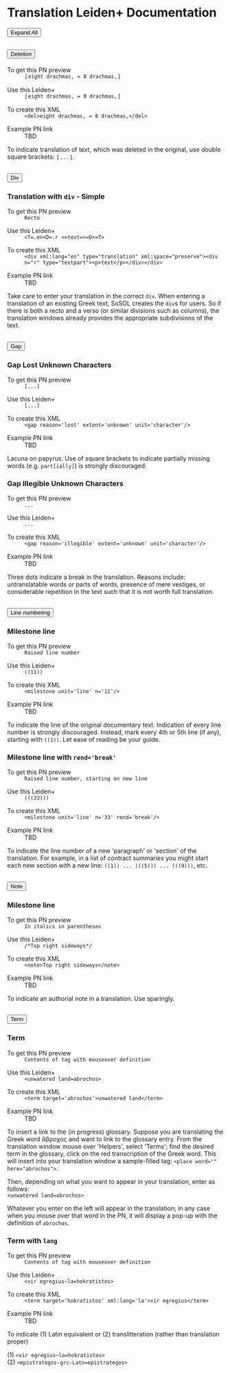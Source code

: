 # Translation Leiden+ Documentation

<button class="btn btn-primary mb-3" onclick="
  window.allExpanded = !window.allExpanded;
  $('.accordion-collapse').each(function() {
    const collapse = bootstrap.Collapse.getOrCreateInstance(this);
    window.allExpanded ? collapse.show() : collapse.hide();
  });
  this.textContent = window.allExpanded ? 'Collapse All' : 'Expand All';
">
  Expand All
</button>

<div class="accordion">
  <div id="Deletion" class="accordion-item">
    <h2 class="accordion-header">
      <button class="accordion-button collapsed" type="button" data-bs-toggle="collapse" data-bs-target="#deletion-panel" aria-expanded="false" aria-controls="deletion-panel">
        Deletion
      </button>
    </h2>
    <div id="deletion-panel" class="accordion-collapse collapse">
      <div class="accordion-body">
        <dl class="row">
          <dt class="col-md-3">To get this PN preview</dt>
          <dd class="col-md-9"><code>〚eight drachmas, = 8 drachmas,〛</code></dd>
        </dl>
        <dl class="row">
          <dt class="col-md-3">Use this Leiden+</dt>
          <dd class="col-md-9"><code>〚eight drachmas, = 8 drachmas,〛</code></dd>
        </dl>
        <dl class="row">
          <dt class="col-md-3">To create this XML</dt>
          <dd class="col-md-9"><code>&lt;del&gt;eight drachmas, = 8 drachmas,&lt;/del&gt;</code></dd>
        </dl>
        <dl class="row">
          <dt class="col-md-3">Example PN link</dt>
          <dd class="col-md-9">TBD</dd>
        </dl>
        <p>To indicate translation of text, which was deleted in the original, use double square brackets: <code>〚...〛</code>.</p>
      </div>
    </div>
  </div>
  <div id="Div" class="accordion-item">
    <h2 class="accordion-header">
      <button class="accordion-button collapsed" type="button" data-bs-toggle="collapse" data-bs-target="#div-panel" aria-expanded="false" aria-controls="div-panel">
        Div
      </button>
    </h2>
    <div id="div-panel" class="accordion-collapse collapse">
      <div class="accordion-body">
        <h3>Translation with <code>div</code> - Simple</h3>
        <dl class="row">
          <dt class="col-md-3">To get this PN preview</dt>
          <dd class="col-md-9"><code>Recto</code></dd>
        </dl>
        <dl class="row">
          <dt class="col-md-3">Use this Leiden+</dt>
          <dd class="col-md-9"><code>&lt;T=.en&lt;D=.r &lt;=text=&gt;=D&gt;=T&gt;</code></dd>
        </dl>
        <dl class="row">
          <dt class="col-md-3">To create this XML</dt>
          <dd class="col-md-9"><code>&lt;div xml:lang="en" type="translation" xml:space="preserve"&gt;&lt;div n="r" type="textpart"&gt;&lt;p&gt;text&lt;/p&gt;&lt;/div&gt;&lt;/div&gt;
</code></dd>
        </dl>
        <dl class="row">
          <dt class="col-md-3">Example PN link</dt>
          <dd class="col-md-9">TBD</dd>
        </dl>
        <p>Take care to enter your translation in the correct <code>div</code>. When entering a translation of an existing Greek text, SoSOL creates the <code>div</code>s for users. So if there is both a recto and a verso (or similar divisions such as columns), the translation windows already provides the appropriate subdivisions of the text.</p>
      </div>
    </div>
  </div>
  <div id="Gap" class="accordion-item">
    <h2 class="accordion-header">
      <button class="accordion-button collapsed" type="button" data-bs-toggle="collapse" data-bs-target="#gap-panel" aria-expanded="false" aria-controls="gap-panel">
        Gap
      </button>
    </h2>
    <div id="gap-panel" class="accordion-collapse collapse">
      <div class="accordion-body">
        <h3>Gap Lost Unknown Characters</h3>
        <dl class="row">
          <dt class="col-md-3">To get this PN preview</dt>
          <dd class="col-md-9"><code>[...]</code></dd>
        </dl>
        <dl class="row">
          <dt class="col-md-3">Use this Leiden+</dt>
          <dd class="col-md-9"><code>[...]</code></dd>
        </dl>
        <dl class="row">
          <dt class="col-md-3">To create this XML</dt>
          <dd class="col-md-9"><code>&lt;gap reason='lost' extent='unknown' unit='character'/&gt;</code></dd>
        </dl>
        <dl class="row">
          <dt class="col-md-3">Example PN link</dt>
          <dd class="col-md-9">TBD</dd>
        </dl>
        <p>Lacuna on papyrus. Use of square brackets to indicate partially missing words (e.g. <code>part[ially]</code>) is strongly discouraged.</p>
        <h3>Gap Illegible Unknown Characters</h3>
        <dl class="row">
          <dt class="col-md-3">To get this PN preview</dt>
          <dd class="col-md-9"><code>...</code></dd>
        </dl>
        <dl class="row">
          <dt class="col-md-3">Use this Leiden+</dt>
          <dd class="col-md-9"><code>...</code></dd>
        </dl>
        <dl class="row">
          <dt class="col-md-3">To create this XML</dt>
          <dd class="col-md-9"><code>&lt;gap reason='illegible' extent='unknown' unit='character'/&gt;</code></dd>
        </dl>
        <dl class="row">
          <dt class="col-md-3">Example PN link</dt>
          <dd class="col-md-9">TBD</dd>
        </dl>
        <p>Three dots indicate a break in the translation. Reasons include: untranslatable words or parts of words, presence of mere vestiges, or considerable repetition in the text such that it is not worth full translation.</p>
      </div>
    </div>
  </div>
  <div id="Line-Numbering" class="accordion-item">
    <h2 class="accordion-header">
      <button class="accordion-button collapsed" type="button" data-bs-toggle="collapse" data-bs-target="#line-numbering-panel" aria-expanded="false" aria-controls="line-numbering-panel">
        Line numbering
      </button>
    </h2>
    <div id="line-numbering-panel" class="accordion-collapse collapse">
      <div class="accordion-body">
        <h3>Milestone line</h3>
        <dl class="row">
          <dt class="col-md-3">To get this PN preview</dt>
          <dd class="col-md-9"><code>Raised line number</code></dd>
        </dl>
        <dl class="row">
          <dt class="col-md-3">Use this Leiden+</dt>
          <dd class="col-md-9"><code>((11))</code></dd>
        </dl>
        <dl class="row">
          <dt class="col-md-3">To create this XML</dt>
          <dd class="col-md-9"><code>&lt;milestone unit='line' n='11'/&gt;</code></dd>
        </dl>
        <dl class="row">
          <dt class="col-md-3">Example PN link</dt>
          <dd class="col-md-9">TBD</dd>
        </dl>
        <p>To indicate the line of the original documentary text. Indication of every line number is strongly discouraged. Instead, mark every 4th or 5th line (if any), starting with <code>((1))</code>. Let ease of reading be your guide.</p>
        <h3>Milestone line with <code>rend='break'</code></h3>
        <dl class="row">
          <dt class="col-md-3">To get this PN preview</dt>
          <dd class="col-md-9"><code>Raised line number, starting on new line</code></dd>
        </dl>
        <dl class="row">
          <dt class="col-md-3">Use this Leiden+</dt>
          <dd class="col-md-9"><code>(((33)))</code></dd>
        </dl>
        <dl class="row">
          <dt class="col-md-3">To create this XML</dt>
          <dd class="col-md-9"><code>&lt;milestone unit='line' n='33' rend='break'/&gt;</code></dd>
        </dl>
        <dl class="row">
          <dt class="col-md-3">Example PN link</dt>
          <dd class="col-md-9">TBD</dd>
        </dl>
        <p>To indicate the line number of a new 'paragraph' or 'section' of the translation. For example, in a list of contract summaries you might start each new section with a new line: <code>((1)) ... (((5))) ... (((9)))</code>, etc.</p>
      </div>
    </div>
  </div>
  <div id="Note" class="accordion-item">
    <h2 class="accordion-header">
      <button class="accordion-button collapsed" type="button" data-bs-toggle="collapse" data-bs-target="#note-panel" aria-expanded="false" aria-controls="note-panel">
        Note
      </button>
    </h2>
    <div id="note-panel" class="accordion-collapse collapse">
      <div class="accordion-body">
        <h3>Milestone line</h3>
        <dl class="row">
          <dt class="col-md-3">To get this PN preview</dt>
          <dd class="col-md-9"><code>In italics in parentheses</code></dd>
        </dl>
        <dl class="row">
          <dt class="col-md-3">Use this Leiden+</dt>
          <dd class="col-md-9"><code>/*Top right sideways*/</code></dd>
        </dl>
        <dl class="row">
          <dt class="col-md-3">To create this XML</dt>
          <dd class="col-md-9"><code>&lt;note&gt;Top right sideways&lt;/note&gt;</code></dd>
        </dl>
        <dl class="row">
          <dt class="col-md-3">Example PN link</dt>
          <dd class="col-md-9">TBD</dd>
        </dl>
        <p>To indicate an authorial note in a translation. Use sparingly.</p>
      </div>
    </div>
  </div>
  <div id="Term" class="accordion-item">
    <h2 class="accordion-header">
      <button class="accordion-button collapsed" type="button" data-bs-toggle="collapse" data-bs-target="#term-panel" aria-expanded="false" aria-controls="term-panel">
        Term
      </button>
    </h2>
    <div id="term-panel" class="accordion-collapse collapse">
      <div class="accordion-body">
        <h3>Term</h3>
        <dl class="row">
          <dt class="col-md-3">To get this PN preview</dt>
          <dd class="col-md-9"><code>Contents of tag with mouseover definition</code></dd>
        </dl>
        <dl class="row">
          <dt class="col-md-3">Use this Leiden+</dt>
          <dd class="col-md-9"><code>&lt;unwatered land=abrochos&gt;</code></dd>
        </dl>
        <dl class="row">
          <dt class="col-md-3">To create this XML</dt>
          <dd class="col-md-9"><code>&lt;term target='abrochos'&gt;unwatered land&lt;/term&gt;</code></dd>
        </dl>
        <dl class="row">
          <dt class="col-md-3">Example PN link</dt>
          <dd class="col-md-9">TBD</dd>
        </dl>
        <p>To insert a link to the (in progress) glossary. Suppose you are translating the Greek word ἄβροχος and want to link to the glossary entry. From the translation window mouse over 'Helpers', select 'Terms'; find the desired term in the glossary, click on the red transcription of the Greek word. This will insert into your translation window a sample-filled tag: <code>&lt;place word="" here="abrochos"&gt;</code>.</p>
        <p>Then, depending on what you want to appear in your translation, enter as follows:<br>
        <code>&lt;unwatered land=abrochos&gt;</code><br>
        <p>Whatever you enter on the left will appear in the translation; in any case when you mouse over that word in the PN, it will display a pop-up with the definition of <code>abrochos</code>.</p>
        <h3>Term with <code>lang</code></h3>
        <dl class="row">
          <dt class="col-md-3">To get this PN preview</dt>
          <dd class="col-md-9"><code>Contents of tag with mouseover definition</code></dd>
        </dl>
        <dl class="row">
          <dt class="col-md-3">Use this Leiden+</dt>
          <dd class="col-md-9"><code>&lt;vir egregius~la=hokratistos&gt;</code></dd>
        </dl>
        <dl class="row">
          <dt class="col-md-3">To create this XML</dt>
          <dd class="col-md-9"><code>&lt;term target='hokratistos' xml:lang='la'&gt;vir egregius&lt;/term&gt;</code></dd>
        </dl>
        <dl class="row">
          <dt class="col-md-3">Example PN link</dt>
          <dd class="col-md-9">TBD</dd>
        </dl>
        <p>To indicate (1) Latin equivalent or (2) translitteration (rather than translation proper)</p>
        <p>
          (1) <code>&lt;vir egregius~la=hokratistos&gt;</code><br>
          (2) <code>&lt;epistrategos-grc-Latn=epistrategos&gt;</code>
        </p>
      </div>
    </div>
  </div>
</div>

<script>
  document.addEventListener('DOMContentLoaded', function() {
    // Function to open panel based on hash
    function openPanelFromHash() {
      const hash = window.location.hash;
      if (hash) {
        const panelId = hash.substring(1).toLowerCase() + '-panel';
        const targetPanel = document.getElementById(panelId);

        if (targetPanel) {
          // Use Bootstrap's Collapse API to show the panel
          const collapse = bootstrap.Collapse.getOrCreateInstance(targetPanel);

          // Listen for the panel to finish opening, then scroll
          targetPanel.addEventListener('shown.bs.collapse', function() {
            document.querySelector(hash).scrollIntoView();
          }, { once: true });

          collapse.show();
        }
      }
    }

    // Open panel on initial load
    openPanelFromHash();

    // Listen for hash changes (when user clicks browser back/forward or changes URL)
    window.addEventListener('hashchange', openPanelFromHash);
  });
</script>
